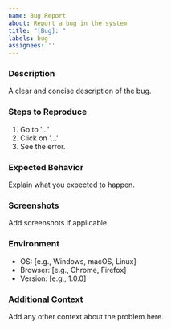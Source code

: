 ```yaml
---
name: Bug Report
about: Report a bug in the system
title: "[Bug]: "
labels: bug
assignees: ''
---
```


### Description

A clear and concise description of the bug.

### Steps to Reproduce

1. Go to '...'
2. Click on '...'
3. See the error.

### Expected Behavior

Explain what you expected to happen.

### Screenshots

Add screenshots if applicable.

### Environment

- OS: [e.g., Windows, macOS, Linux]
- Browser: [e.g., Chrome, Firefox]
- Version: [e.g., 1.0.0]

### Additional Context

Add any other context about the problem here.
